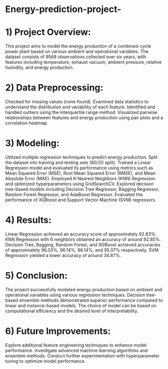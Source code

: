 # Energy-prediction-project-

# 1) Project Overview:
This project aims to model the energy production of a combined-cycle power plant based on various ambient and operational variables.
The dataset consists of 9568 observations collected over six years, with features including temperature, exhaust vacuum, ambient pressure, relative humidity, and energy production.

# 2) Data Preprocessing:
Checked for missing values (none found).
Examined data statistics to understand the distribution and variability of each feature.
Identified and handled outliers using the interquartile range method.
Visualized pairwise relationships between features and energy production using pair plots and a correlation heatmap.

# 3) Modeling:
Utilized multiple regression techniques to predict energy production.
Split the dataset into training and testing sets (80/20 split).
Trained a Linear Regression model and evaluated its performance using metrics such as Mean Squared Error (MSE), Root Mean Squared Error (RMSE), and Mean Absolute Error (MAE).
Employed K-Nearest Neighbors (KNN) Regression and optimized hyperparameters using GridSearchCV.
Explored decision tree-based models including Decision Tree Regressor, Bagging Regressor, Random Forest Regressor, and AdaBoost Regressor.
Evaluated the performance of XGBoost and Support Vector Machine (SVM) regressors.

# 4) Results:
Linear Regression achieved an accuracy score of approximately 92.83%.
KNN Regression with 6 neighbors obtained an accuracy of around 92.85%.
Decision Tree, Bagging, Random Forest, and XGBoost achieved accuracies of approximately 96.03%, 96.14%, 96.14%, and 95.07% respectively.
SVM Regression yielded a lower accuracy of around 34.87%.

# 5) Conclusion:
The project successfully modeled energy production based on ambient and operational variables using various regression techniques.
Decision tree-based ensemble methods demonstrated superior performance compared to linear and instance-based models.
The choice of model can be based on computational efficiency and the desired level of interpretability.

# 6) Future Improvements:
Explore additional feature engineering techniques to enhance model performance.
Investigate advanced machine learning algorithms and ensemble methods.
Conduct further experimentation with hyperparameter tuning to optimize model performance.
